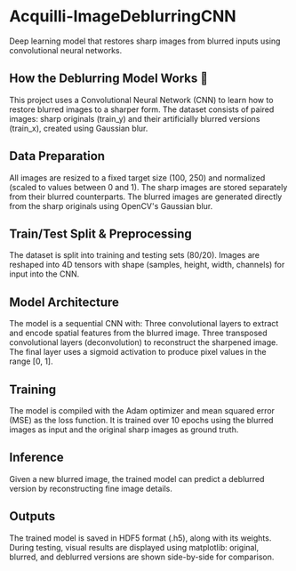 # Acquilli-ImageDeblurringCNN
Deep learning model that restores sharp images from blurred inputs using convolutional neural networks.

## How the Deblurring Model Works 🧠 
This project uses a Convolutional Neural Network (CNN) to learn how to restore blurred images to a sharper form. The dataset consists of paired images: sharp originals (train_y) and their artificially blurred versions (train_x), created using Gaussian blur.

## Data Preparation
All images are resized to a fixed target size (100, 250) and normalized (scaled to values between 0 and 1). The sharp images are stored separately from their blurred counterparts. The blurred images are generated directly from the sharp originals using OpenCV's Gaussian blur.

## Train/Test Split & Preprocessing 
The dataset is split into training and testing sets (80/20). Images are reshaped into 4D tensors with shape (samples, height, width, channels) for input into the CNN.

## Model Architecture 
The model is a sequential CNN with: Three convolutional layers to extract and encode spatial features from the blurred image. Three transposed convolutional layers (deconvolution) to reconstruct the sharpened image. The final layer uses a sigmoid activation to produce pixel values in the range [0, 1].

## Training 
The model is compiled with the Adam optimizer and mean squared error (MSE) as the loss function. It is trained over 10 epochs using the blurred images as input and the original sharp images as ground truth.

## Inference 
Given a new blurred image, the trained model can predict a deblurred version by reconstructing fine image details.

## Outputs 
The trained model is saved in HDF5 format (.h5), along with its weights. During testing, visual results are displayed using matplotlib: original, blurred, and deblurred versions are shown side-by-side for comparison.

